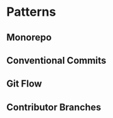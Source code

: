 # Patterns

## Monorepo

## Conventional Commits

## Git Flow

## Contributor Branches

[//]: # (TODO: naming conventions)
